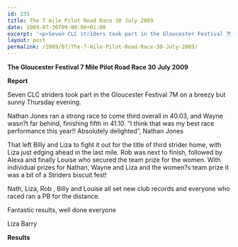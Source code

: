 ```yaml
---
id: 235
title: The 7 mile Pilot Road Race 30 July 2009
date: 2009-07-30T09:00:00+01:00
excerpt: '<p>Seven CLC striders took part in the Gloucester Festival 7M on a breezy but sunny Thursday evening. Liza, Alexa and Louise secured the team prize for the women. With individual prizes for Nathan, Wayne and Liza and the women?s team prize it was a bit of a Striders biscuit fest! Nath, Liza, Rob , Billy and Louise all set new club records and everyone who raced ran a PB for the distance. Fantastic results, well done everyone Liza Barry The 7 mile Pilot 30 July 2009 Photos Report Results</p>'
layout: post
permalink: /2009/07/The-7-mile-Pilot-Road-Race-30-July-2009/
---
```

**The Gloucester Festival 7 Mile Pilot Road Race 30 July 2009**

**<a name="Report"><a name="Report"></a>Report</a>**

Seven CLC striders took part in the Gloucester Festival 7M on a breezy but sunny Thursday evening. 

Nathan Jones ran a strong race to come third overall in 40.03, and Wayne wasn?t far behind, finishing fifth in 41.10. &#8220;I think that was my best race performance this year!! Absolutely delighted&#8221;, Nathan Jones

That left Billy and Liza to fight it out for the title of third strider home, with Liza just edging ahead in the last mile. Rob was next to finish, followed by Alexa and finally Louise who secured the team prize for the women. With individual prizes for Nathan, Wayne and Liza and the women?s team prize it was a bit of a Striders biscuit fest! 

Nath, Liza, Rob , Billy and Louise all set new club records and everyone who raced ran a PB for the distance.

Fantastic results, well done everyone 

Liza Barry

**<a name="Theresults"></a><a name="The" results=""></a>Results**</p> 

<map name="100109w.jpg">
  <area shape="RECT" coords="677,27,696,48" alt="Race Winner" />
  
  <area shape="RECT" coords="379,28,393,45" alt="Sarah Greef" />
  
  <area shape="RECT" coords="354,28,368,46" alt="Rachel Vines" />
  
  <area shape="RECT" coords="303,28,318,46" alt="Anna Maughan" />
  
  <area shape="RECT" coords="206,28,220,46" alt="Dawn Addinall" />
  
  <area shape="RECT" coords="86,28,103,46" alt="Alex Evans" />
</map>

<map name="100109m.jpg">
  <area shape="RECT" coords="63,31,76,45" alt="Clive Scott" />
  
  <area shape="RECT" coords="112,32,121,44" alt="Paul Davies" />
  
  <area shape="RECT" coords="118,32,129,43" alt="Paul Stonuary" />
  
  <area shape="RECT" coords="223,29,236,47" alt="James Gibbs" />
  
  <area shape="RECT" coords="255,29,264,42" alt="David Smeath" />
  
  <area shape="RECT" coords="263,28,272,43" alt="Chris Hale" />
  
  <area shape="RECT" coords="275,31,288,45" alt="Rob Shute" />
  
  <area shape="RECT" coords="308,31,321,45" alt="Billy Bradshaw" />
  
  <area shape="RECT" coords="582,29,594,46" alt="Will Ferguson" />
  
  <area shape="RECT" coords="680,30,694,45" alt="Race Winner" />
</map>